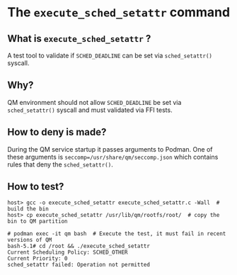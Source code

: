 # The `execute_sched_setattr` command

## What is `execute_sched_setattr` ?

A test tool to validate if `SCHED_DEADLINE` can be set via `sched_setattr()` syscall.

## Why?

QM environment should not allow `SCHED_DEADLINE` be set via `sched_setattr()` syscall
and must validated via FFI tests.

## How to deny is made?

During the QM service startup it passes arguments to Podman. One of these arguments is `seccomp=/usr/share/qm/seccomp.json` which contains rules that deny the `sched_setattr()`.

## How to test?

```console
host> gcc -o execute_sched_setattr execute_sched_setattr.c -Wall  # build the bin
host> cp execute_sched_setattr /usr/lib/qm/rootfs/root/  # copy the bin to QM partition

# podman exec -it qm bash  # Execute the test, it must fail in recent versions of QM
bash-5.1# cd /root && ./execute_sched_setattr
Current Scheduling Policy: SCHED_OTHER
Current Priority: 0
sched_setattr failed: Operation not permitted
```
